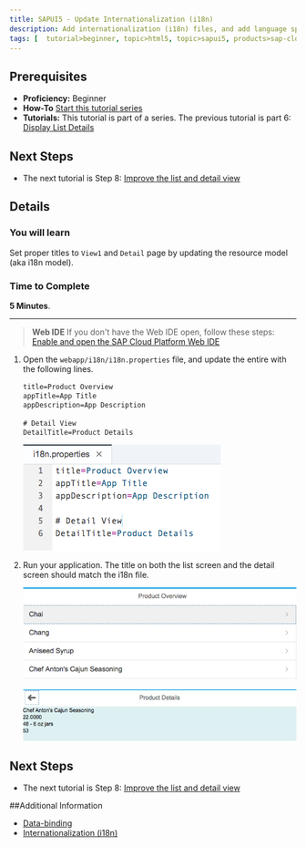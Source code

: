 ```yaml
---
title: SAPUI5 - Update Internationalization (i18n)
description: Add internationalization (i18n) files, and add language specific text
tags: [  tutorial>beginner, topic>html5, topic>sapui5, products>sap-cloud-platform ]
---
```

## Prerequisites  
- **Proficiency:** Beginner 
- **How-To** [Start this tutorial series](http://www.sap.com/developer/tutorials/sapui5-webide-open-webide.html)
- **Tutorials:** This tutorial is part of a series.  The previous tutorial is part 6: [Display List Details](http://www.sap.com/developer/tutorials/sapui5-webide-display-list-details.html)

## Next Steps
 - The next tutorial is Step 8: [Improve the list and detail view](http://www.sap.com/developer/tutorials/sapui5-webide-upgrade-detail-view.html)

## Details
### You will learn  
Set proper titles to `View1` and `Detail` page by updating the resource model (aka i18n model).  

### Time to Complete
**5 Minutes**.

---
>  **Web IDE** If you don't have the Web IDE open, follow these steps: [Enable and open the SAP Cloud Platform Web IDE](http://www.sap.com/developer/tutorials/sapui5-webide-open-webide.html)


1.  Open the `webapp/i18n/i18n.properties` file, and update the entire with the following lines.

    ```
    title=Product Overview
    appTitle=App Title
    appDescription=App Description
    
    # Detail View
    DetailTitle=Product Details
    ```

	 ![Update the i18n properties file](1.png)

2.  Run your application.  The title on both the list screen and the detail screen should match the i18n file.

	 ![Update the i18n properties file](2a.png)

	 ![Update the i18n properties file](2b.png)



## Next Steps
 - The next tutorial is Step 8: [Improve the list and detail view](http://www.sap.com/developer/tutorials/sapui5-webide-upgrade-detail-view.html)

##Additional Information
- [Data-binding](http://help.sap.de/saphelp_uiaddon10/helpdata/en/91/f0f3cd6f4d1014b6dd926db0e91070/content.htm)
- [Internationalization (i18n)](https://sapui5.netweaver.ondemand.com/sdk/#docs/guide/91f217c46f4d1014b6dd926db0e91070.html)

